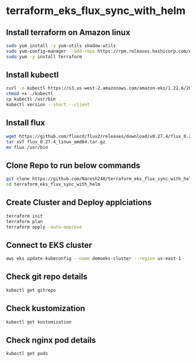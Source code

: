 # terraform_eks_flux_sync_with_helm

## Install terraform on Amazon linux

```bash
sudo yum install -y yum-utils shadow-utils
sudo yum-config-manager --add-repo https://rpm.releases.hashicorp.com/AmazonLinux/hashicorp.repo
sudo yum -y install terraform
```

## Install kubectl

```bash
curl -o kubectl https://s3.us-west-2.amazonaws.com/amazon-eks/1.22.6/2022-03-09/bin/linux/amd64/kubectl
chmod +x ./kubectl
cp kubectl /usr/bin
kubectl version --short --client
```

## Install flux

```bash
wget https://github.com/fluxcd/flux2/releases/download/v0.27.4/flux_0.27.4_linux_amd64.tar.gz 
tar xvf flux_0.27.4_linux_amd64.tar.gz
mv flux /usr/bin
```

## Clone Repo to run below commands

```bash
git clone https://github.com/Naresh240/terraform_eks_flux_sync_with_helm.git
cd terraform_eks_flux_sync_with_helm
```

## Create Cluster and Deploy applciations

```bash
terraform init
terraform plan
terraform apply -auto-approve
```

## Connect to EKS cluster

```bash
aws eks update-kubeconfig --name demoeks-cluster --region us-east-1
```

## Check git repo details

```bash
kubectl get gitrepo
```

## Check kustomization 

```bash
kubectl get kustomization
```

## Check nginx pod details

```bash
kubectl get pods
```
